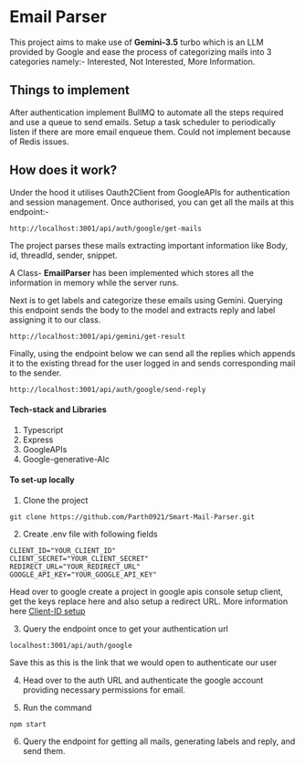 # Email Parser

This project aims to make use of **Gemini-3.5** turbo which is an LLM provided by Google and ease the process of categorizing mails into 3 categories namely:- Interested, Not Interested, More Information.

## Things to implement

After authentication implement BullMQ to automate all the steps required and use a queue to send emails. Setup a task scheduler to periodically listen if there are more email enqueue them. Could not implement because of Redis issues.

## How does it work?

Under the hood it utilises Oauth2Client from GoogleAPIs for authentication and session management.
Once authorised, you can get all the mails at this endpoint:-

```
http://localhost:3001/api/auth/google/get-mails
```

The project parses these mails extracting important information like Body, id, threadId, sender, snippet.

A Class- **EmailParser** has been implemented which stores all the information in memory while the server runs.

Next is to get labels and categorize these emails using Gemini. Querying this endpoint sends the body to the model and extracts reply and label assigning it to our class.

```
http://localhost:3001/api/gemini/get-result
```

Finally, using the endpoint below we can send all the replies which appends it to the existing thread for the user logged in and sends corresponding mail to the sender.

```
http://localhost:3001/api/auth/google/send-reply
```

#### Tech-stack and Libraries

1. Typescript
2. Express
3. GoogleAPIs
4. Google-generative-AIc

#### To set-up locally

1. Clone the project

```
git clone https://github.com/Parth0921/Smart-Mail-Parser.git
```

2. Create .env file with following fields

```
CLIENT_ID="YOUR_CLIENT_ID"
CLIENT_SECRET="YOUR_CLIENT_SECRET"
REDIRECT_URL="YOUR_REDIRECT_URL"
GOOGLE_API_KEY="YOUR_GOOGLE_API_KEY"
```

Head over to google create a project in google apis console setup client, get the keys replace here and also setup a redirect URL. More information here [Client-ID setup](https://developers.google.com/identity/gsi/web/guides/get-google-api-clientid)

3. Query the endpoint once to get your authentication url

```
localhost:3001/api/auth/google
```

Save this as this is the link that we would open to authenticate our user

4. Head over to the auth URL and authenticate the google account providing necessary permissions for email.

5. Run the command

```
npm start
```

6. Query the endpoint for getting all mails, generating labels and reply, and send them.
